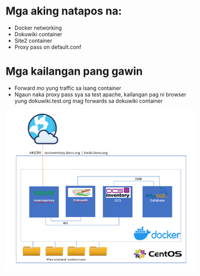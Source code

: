 # Mga aking natapos na:
- Docker networking
- Dokuwiki container
- Site2 container
- Proxy pass on default.conf

# Mga kailangan pang gawin
- Forward mo yung traffic sa isang container
- Ngaun naka proxy pass sya sa test apache, kailangan pag ni browser yung dokuwiki.test.org mag forwards sa dokuwiki container

![alt text](https://raw.githubusercontent.com/robertcanare/dokuwiki-ocs-docker-project/main/146723103_239312031124665_4772567624705129940_n.png)
